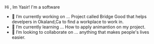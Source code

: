 
Hi , Im Yasir! I'm a software 

- 🔭 I’m currently working on ... Project called Bridge Good that helps develpers in Okaland,Ca to find a workplace to work in.
- 🌱 I’m currently learning ... How to apply animantion on my project.
- 👯 I’m looking to collaborate on ... anything that makes people's lives easier.
